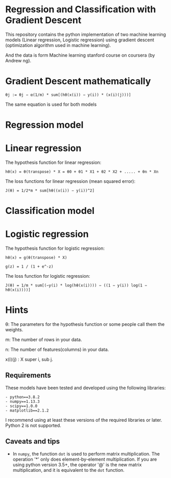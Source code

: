 # Regression and Classification with Gradient Descent

This repository contains the python implementation of two machine learning models (Linear regression, Logistic regression) using gradient descent (optimization algorithm used in machine learning).

And the data is form Machine learning stanford course on coursera (by Andrew ng).

# Gradient Descent mathematically

	θj := θj − α(1/m) * sum[(hθ(x(i)) − y(i)) * (x(i)(j)))]

The same equation is used for both models


# Regression model

# Linear regression

The hypothesis function for linear regression:

	hθ(x) = θ(transpose) * X = θ0 + θ1 * X1 + θ2 * X2 + ..... + θn * Xn

The loss functions for linear regression (mean squared error):

	J(θ) = 1/2*m * sum[hθ((x(i)) − y(i))^2]



# Classification model

# Logistic regression

The hypothesis function for logistic regression:
	
	hθ(x) = g(θ(transpose) * X)
	
	g(z) = 1 / (1 + e^-z)

The loss function for logistic regression:
	
	J(θ) = 1/m * sum[(−y(i) * log(hθ(x(i)))) − ((1 − y(i)) log(1 − hθ(x(i))))]

# Hints

θ: The parameters for the hypothesis function or some people call them the weights.

m: The number of rows in your data.

n: The number of features(columns) in your data.

x(i)(j) : X super i, sub j.


## Requirements 

These models have been tested and developed using the following libraries: 

    - python==3.8.2
    - numpy==1.13.3
    - scipy==1.0.0
    - matplotlib==2.1.2
    
I recommend using at least these versions of the required libraries or later. Python 2 is not supported. 
 

## Caveats and tips

-  In `numpy`, the function `dot` is used to perform matrix multiplication. The operation '*' only does element-by-element multiplication. If you are using python version 3.5+, the operator '@' is the new matrix multiplication, and it is equivalent to the `dot` function.

